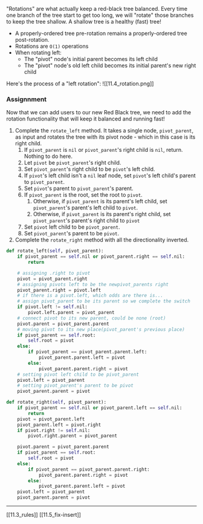 "Rotations" are what actually keep a red-black tree balanced. Every time one branch of the tree start to get too long, we will "rotate" those branches to keep the tree shallow. A shallow tree is a healthy (fast) tree!

- A properly-ordered tree pre-rotation remains a properly-ordered tree post-rotation. 
- Rotations are `O(1)` operations
- When rotating left:
	- The "pivot" node's initial parent becomes its left child
	- The "pivot" node's old left child becomes its initial parent's new right child

Here's the process of a "left rotation":
![[11.4_rotation.png]]

### Assignnment
Now that we can add users to our new Red Black tree, we need to add the rotation functionality that will keep it balanced and running fast!
1. Complete the `rotate_left` method. It takes a single node, `pivot_parent`, as input and rotates the tree with its pivot node - which in this case is its right child. 
	1. If `pivot_parent` is `nil` or `pivot_parent`'s right child is `nil`, return. Nothing to do here. 
	2. Let `pivot` be `pivot_parent`'s right child. 
	3. Set `pivot_parent`'s right child to be `pivot`'s left child. 
	4. If `pivot`'s left child isn't a `nil` leaf node, set `pivot`'s left child's parent to `pivot_parent`. 
	5. Set `pivot`'s parent to `pivot_parent`'s parent. 
	6. If `pivot_parent` is the root, set the root to `pivot`. 
		1. Otherwise, if `pivot_parent` is its parent's left child, set `pivot_parent`'s parent's left child to `pivot`.
		2. Otherwise, if `pivot_parent` is its parent's right child, set `pivot_parent`'s parent's right child to `pivot`
	7. Set `pivot` left child to be `pivot_parent`. 
	8. Set `pivot_parent`'s parent to be `pivot`. 
2. Complete the `rotate_right` method with all the directionality inverted. 

``` python
def rotate_left(self, pivot_parent):
	if pivot_parent == self.nil or pivot_parent.right == self.nil:
		return

	# assigning .right to pivot
	pivot = pivot_parent.right
	# assigning pivots left to be the newpivot_parents right
	pivot_parent.right = pivot.left
	# if there is a pivot.left, which odds are there is...
	# assign pivot_parent to be its parent so we complete the switch
	if pivot.left != self.nil:
		pivot.left.parent = pivot_parent
	# connect pivot to its new parent, could be none (root)
	pivot.parent = pivot_parent.parent
	# moving pivot to its new place(pivot_parent's previous place)
	if pivot_parent == self.root:
		self.root = pivot
	else:
		if pivot_parent == pivot_parent.parent.left:
			pivot_parent.parent.left = pivot
		else:
			pivot_parent.parent.right = pivot
	# setting pivot left child to be pivot_parent
	pivot.left = pivot_parent
	# setting pivot_parent's parent to be pivot
	pivot_parent.parent = pivot

def rotate_right(self, pivot_parent):
	if pivot_parent == self.nil or pivot_parent.left == self.nil:
		return
	pivot = pivot_parent.left
	pivot_parent.left = pivot.right
	if pivot.right != self.nil:
		pivot.right.parent = pivot_parent

	pivot.parent = pivot_parent.parent
	if pivot_parent == self.root:
		self.root = pivot
	else:
		if pivot_parent == pivot_parent.parent.right:
			pivot_parent.parent.right = pivot
		else:
			pivot_parent.parent.left = pivot
	pivot.left = pivot_parent
	pivot_parent.parent = pivot
```

---
[[11.3_rules]]
[[11.5_fix-insert]]
